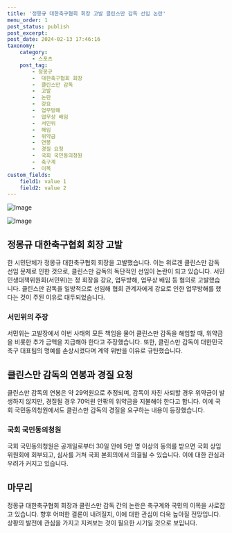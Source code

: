 ```yaml
---
title: '정몽규 대한축구협회 회장 고발 클린스만 감독 선임 논란'
menu_order: 1
post_status: publish
post_excerpt: 
post_date: 2024-02-13 17:46:16
taxonomy:
    category:
        - 스포츠
    post_tag:
        - 정몽규
        -  대한축구협회 회장
        -  클린스만 감독
        -  고발
        -  논란
        -  강요
        -  업무방해
        -  업무상 배임
        -  서민위
        -  해임
        -  위약금
        -  연봉
        -  경질 요청
        -  국회 국민동의청원
        -  축구계
        -  이목
custom_fields:
    field1: value 1
    field2: value 2
---
```


![Image](https://imgnews.pstatic.net/image/382/2024/02/13/0001106213_001_20240213134201393.jpg?type=w647)

![Image](https://imgnews.pstatic.net/image/382/2024/02/13/0001106213_002_20240213134201428.jpg?type=w647)

## 정몽규 대한축구협회 회장 고발
한 시민단체가 정몽규 대한축구협회 회장을 고발했습니다. 이는 위르겐 클린스만 감독 선임 문제로 인한 것으로, 클린스만 감독의 독단적인 선임이 논란이 되고 있습니다. 서민민생대책위원회(서민위)는 정 회장을 강요, 업무방해, 업무상 배임 등 혐의로 고발했습니다. 클린스만 감독을 일방적으로 선임해 협회 관계자에게 강요로 인한 업무방해를 했다는 것이 주된 이유로 대두되었습니다.
### 서민위의 주장
서민위는 고발장에서 이번 사태의 모든 책임을 물어 클린스만 감독을 해임할 때, 위약금을 비롯한 추가 금액을 지급해야 한다고 주장했습니다. 또한, 클린스만 감독이 대한민국 축구 대표팀의 명예를 손상시켰다며 계약 위반을 이유로 규탄했습니다.
## 클린스만 감독의 연봉과 경질 요청
클린스만 감독의 연봉은 약 29억원으로 추정되며, 감독이 자진 사퇴할 경우 위약금이 발생하지 않지만, 경질될 경우 70억원 안팎의 위약금을 지불해야 한다고 합니다. 이에 국회 국민동의청원에서도 클린스만 감독의 경질을 요구하는 내용이 등장했습니다.
### 국회 국민동의청원
국회 국민동의청원은 공개일로부터 30일 안에 5만 명 이상의 동의를 받으면 국회 상임위원회에 회부되고, 심사를 거쳐 국회 본회의에서 의결될 수 있습니다. 이에 대한 관심과 우려가 커지고 있습니다.
## 마무리
정몽규 대한축구협회 회장과 클린스만 감독 간의 논란은 축구계와 국민의 이목을 사로잡고 있습니다. 향후 어떠한 결론이 내려질지, 이에 대한 관심이 더욱 높아질 전망입니다. 상황의 발전에 관심을 가지고 지켜보는 것이 필요한 시기일 것으로 보입니다.
